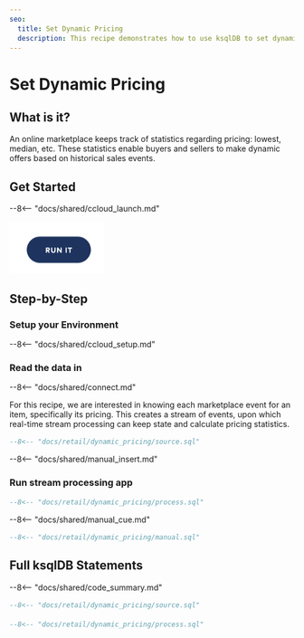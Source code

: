 ```yaml
---
seo:
  title: Set Dynamic Pricing
  description: This recipe demonstrates how to use ksqlDB to set dynamic pricing in an online marketplace
---
```


# Set Dynamic Pricing

## What is it?

An online marketplace keeps track of statistics regarding pricing: lowest, median, etc.
These statistics enable buyers and sellers to make dynamic offers based on historical sales events.

## Get Started

--8<-- "docs/shared/ccloud_launch.md"

<a href="https://www.confluent.io/confluent-cloud/tryfree/"><img src="../../img/launch.png" /></a>

## Step-by-Step

### Setup your Environment

--8<-- "docs/shared/ccloud_setup.md"

### Read the data in

--8<-- "docs/shared/connect.md"

For this recipe, we are interested in knowing each marketplace event for an item, specifically its pricing. 
This creates a stream of events, upon which real-time stream processing can keep state and calculate pricing statistics.

```sql
--8<-- "docs/retail/dynamic_pricing/source.sql"
```

--8<-- "docs/shared/manual_insert.md"

### Run stream processing app

```sql
--8<-- "docs/retail/dynamic_pricing/process.sql"
```

--8<-- "docs/shared/manual_cue.md"

```sql
--8<-- "docs/retail/dynamic_pricing/manual.sql"
```

## Full ksqlDB Statements

--8<-- "docs/shared/code_summary.md"

```sql
--8<-- "docs/retail/dynamic_pricing/source.sql"

--8<-- "docs/retail/dynamic_pricing/process.sql"
```
